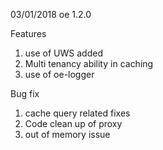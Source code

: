 03/01/2018 oe 1.2.0

Features
1. use of UWS added
2. Multi tenancy ability in caching
3. use of oe-logger

Bug fix
1. cache query related fixes
2. Code clean up of proxy
3. out of memory issue